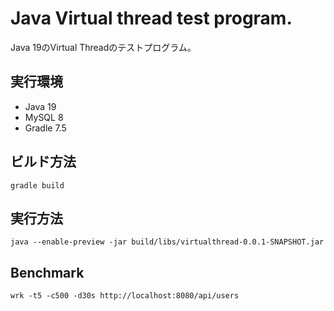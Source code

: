 # Java Virtual thread test program.

Java 19のVirtual Threadのテストプログラム。

## 実行環境

- Java 19
- MySQL 8
- Gradle 7.5
 
## ビルド方法

```
gradle build
```

## 実行方法

```
java --enable-preview -jar build/libs/virtualthread-0.0.1-SNAPSHOT.jar
```

## Benchmark

```
wrk -t5 -c500 -d30s http://localhost:8080/api/users
```